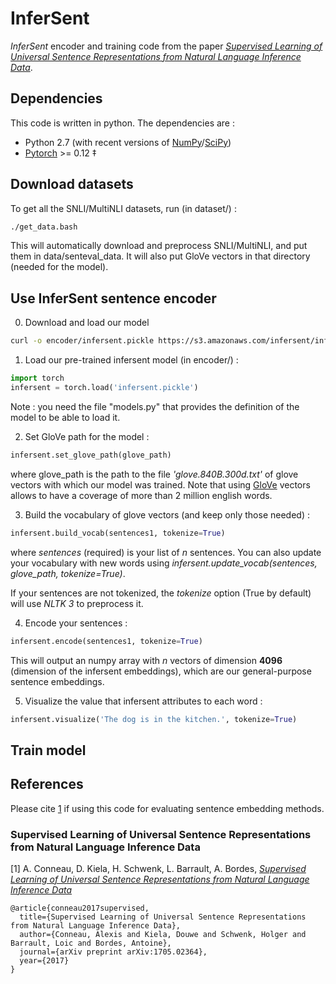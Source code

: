 # InferSent

*InferSent* encoder and training code from the paper [*Supervised Learning of Universal Sentence Representations from Natural Language Inference Data*](https://arxiv.org/abs/1705.02364).

## Dependencies

This code is written in python. The dependencies are :

* Python 2.7 (with recent versions of [NumPy](http://www.numpy.org/)/[SciPy](http://www.scipy.org/))
* [Pytorch](http://pytorch.org/) >= 0.12
‡

## Download datasets
To get all the SNLI/MultiNLI datasets, run (in dataset/) :
```bash
./get_data.bash
```
This will automatically download and preprocess SNLI/MultiNLI, and put them in data/senteval_data.
It will also put GloVe vectors in that directory (needed for the model).


## Use InferSent sentence encoder
0) Download and load our model
```bash
curl -o encoder/infersent.pickle https://s3.amazonaws.com/infersent/infersent.pickle
```

1) Load our pre-trained infersent model (in encoder/) :
```python
import torch
infersent = torch.load('infersent.pickle')
```
Note : you need the file "models.py" that provides the definition of the model to be able to load it.

2) Set GloVe path for the model : 
```python
infersent.set_glove_path(glove_path)
```
where glove_path is the path to the file *'glove.840B.300d.txt'* of glove vectors with which our model was trained. Note that using [GloVe](https://nlp.stanford.edu/projects/glove/) vectors allows to have a coverage of more than 2 million english words.


3) Build the vocabulary of glove vectors (and keep only those needed) : 
```python
infersent.build_vocab(sentences1, tokenize=True)
```
where *sentences* (required) is your list of *n* sentences. You can also update your vocabulary with new words using *infersent.update_vocab(sentences, glove_path, tokenize=True)*. 

If your sentences are not tokenized, the *tokenize* option (True by default) will use *NLTK 3* to preprocess it.

4) Encode your sentences :
```python
infersent.encode(sentences1, tokenize=True)
```
This will output an numpy array with *n* vectors of dimension **4096** (dimension of the infersent embeddings), which are our general-purpose sentence embeddings.

5) Visualize the value that infersent attributes to each word :
```python
infersent.visualize('The dog is in the kitchen.', tokenize=True)
```



## Train model



## References

Please cite [1](https://arxiv.org/abs/1705.02364) if using this code for evaluating sentence embedding methods.

### Supervised Learning of Universal Sentence Representations from Natural Language Inference Data

[1] A. Conneau, D. Kiela, H. Schwenk, L. Barrault, A. Bordes, [*Supervised Learning of Universal Sentence Representations from Natural Language Inference Data*](https://arxiv.org/abs/1705.02364)

```
@article{conneau2017supervised,
  title={Supervised Learning of Universal Sentence Representations from Natural Language Inference Data},
  author={Conneau, Alexis and Kiela, Douwe and Schwenk, Holger and Barrault, Loic and Bordes, Antoine},
  journal={arXiv preprint arXiv:1705.02364},
  year={2017}
}
```